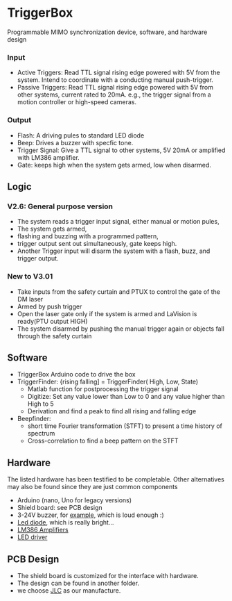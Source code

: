 # TriggerBox
Programmable MIMO synchronization device, software, and hardware design 

### Input
- Active Triggers: Read TTL signal rising edge powered with 5V from the system. Intend to coordinate with a conducting manual push-trigger.
- Passive Triggers: Read TTL signal rising edge powered with 5V from other systems, current rated to 20mA. e.g., the trigger signal from a motion controller or high-speed cameras.

### Output
- Flash: A driving pules to standard LED diode 
- Beep: Drives a buzzer with specfic tone.
- Trigger Signal: Give a TTL signal to other systems, 5V 20mA or amplified with LM386 amplifier.
- Gate: keeps high when the system gets armed, low when disarmed.
## Logic
### V2.6: General purpose version
- The system reads a trigger input signal, either manual or motion pules,
- The system gets armed, 
- flashing and buzzing with a programmed pattern, 
- trigger output sent out simultaneously, gate keeps high.
- Another Trigger input will disarm the system with a flash, buzz, and trigger output.
### New to V3.01
  - Take inputs from the safety curtain and PTUX to control the gate of the DM laser
  - Armed by push trigger 
  - Open the laser gate only if the system is armed and LaVision is ready(PTU output  HIGH)
  - The system disarmed by pushing the manual trigger again or objects fall through the safety curtain
## Software
- TriggerBox Arduino code to drive the box
- TriggerFinder: {rising falling] = TriggerFinder( High, Low, State)
  - Matlab function for postprocessing the trigger signal
  - Digitize: Set any value lower than Low to 0 and any value higher than High to 5
  - Derivation and find a peak to find all rising and falling edge
- Beepfinder:
  - short time Fourier transformation (STFT) to present a time history of spectrum
  - Cross-correlation to find a beep pattern on the STFT
## Hardware
The listed hardware has been testified to be completable.  Other alternatives may also be found since they are just common components
- Arduino (nano, Uno for legacy versions)
- Shield board: see PCB design
- 3-24V buzzer, for [example](https://www.amazon.com/QMseller-3-24V-Sound-Electronic-Buzzer/dp/B07XFFP42C/ref=sxin_16_pa_sp_search_thematic_sspa?content-id=amzn1.sym.570e7680-987b-4043-baad-ab61ea81d6c9%3Aamzn1.sym.570e7680-987b-4043-baad-ab61ea81d6c9&crid=1WLGGAO938HNU&cv_ct_cx=buzzer&keywords=buzzer&pd_rd_i=B07XFFP42C&pd_rd_r=f29132bb-8375-4041-954c-5aa37497188b&pd_rd_w=RFXWC&pd_rd_wg=8bFRS&pf_rd_p=570e7680-987b-4043-baad-ab61ea81d6c9&pf_rd_r=MCXN9FYSWM9ABPXXSY7F&qid=1680539976&sbo=RZvfv%2F%2FHxDF%2BO5021pAnSA%3D%3D&sprefix=buzzer%2Caps%2C99&sr=1-2-a73d1c8c-2fd2-4f19-aa41-2df022bcb241-spons&psc=1&spLa=ZW5jcnlwdGVkUXVhbGlmaWVyPUExR0NHSVBLNjJOQzBRJmVuY3J5cHRlZElkPUEwOTQ1NDcwMk1SU1c0NFNESTkxUSZlbmNyeXB0ZWRBZElkPUEwOTYzMDA5MzJRTlQ4OUJUQ1JPMSZ3aWRnZXROYW1lPXNwX3NlYXJjaF90aGVtYXRpYyZhY3Rpb249Y2xpY2tSZWRpcmVjdCZkb05vdExvZ0NsaWNrPXRydWU=), which is loud enough :)
- [Led diode](https://www.sparkfun.com/products/13104), which is really bright...
- [LM386 Amplifiers](https://www.amazon.com/Amplifier-Module-Adjustable-Resistance-Ar-duino/dp/B0956WKJHJ/ref=sr_1_8?hvadid=616931664211&hvdev=c&hvlocphy=9002242&hvnetw=g&hvqmt=e&hvrand=5603527551695194777&hvtargid=kwd-137410832&hydadcr=26610_11715041&keywords=lm386&qid=1680539348&sr=8-8) 
- [LED driver](https://www.sparkfun.com/products/13716)
## PCB Design
- The shield board is customized for the interface with hardware.
- The design can be found in another folder.
- we choose [JLC](https://jlcpcb.com/?from=VG_PCBA&gclid=Cj0KCQjw8qmhBhClARIsANAtbodja4d4qfanlhSsr53VilFTFaHDHzYB8yUYQeh8ex-eZa1-4ntCvNQaAkl_EALw_wcB) as our manufacture. 
